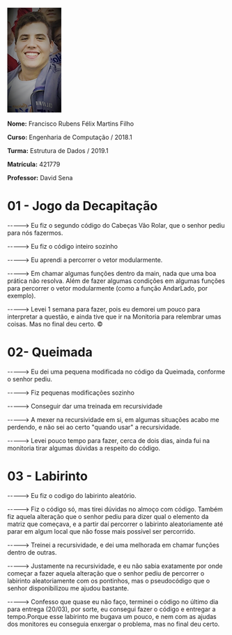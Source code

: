 ![](eu_Easy-Resize.com.jpg)

**Nome:** Francisco Rubens Félix Martins Filho

**Curso:** Engenharia de Computação / 2018.1  

**Turma:** Estrutura de Dados / 2019.1 

**Matrícula:** 421779

**Professor:** David Sena 

# 01 - Jogo da Decapitação
-----> 	Eu fiz o segundo código do Cabeças Vão Rolar, que o senhor pediu para nós fazermos.

----->	Eu fiz o código inteiro sozinho

-----> 	Eu aprendi a percorrer o vetor modularmente.

-----> 	Em chamar algumas funções dentro da main, nada que uma boa prática não resolva. Além de fazer algumas
condições em algumas funções para percorrer o vetor modularmente (como a função AndarLado, por exemplo).

-----> 	Levei 1 semana para fazer, pois eu demorei um pouco para interpretar a questão, e ainda tive que ir na Monitoria
para relembrar umas coisas. Mas no final deu certo.
©

# 02- Queimada
-----> Eu dei uma pequena modificada no código da Queimada, conforme o senhor pediu.

-----> Fiz pequenas modificações sozinho

-----> Conseguir dar uma treinada em recursividade

-----> A mexer na recursividade em si, em algumas situações acabo me perdendo, e não sei ao certo
"quando usar" a recursividade.

-----> Levei pouco tempo para fazer, cerca de dois dias, ainda fui na monitoria tirar algumas dúvidas a respeito do código.

# 03 - Labirinto
-----> Eu fiz o codigo do labirinto aleatório.

-----> Fiz o código só, mas tirei dúvidas no almoço com código. Também fiz aquela alteração que o senhor pediu para dizer qual o elemento da matriz que começava, e a partir daí percorrer o labirinto aleatoriamente até parar em algum local que não fosse mais possível ser percorrido.

-----> Treinei a recursividade, e dei uma melhorada em chamar funções dentro de outras.

-----> Justamente na recursividade, e eu não sabia exatamente por onde começar a fazer aquela alteração que o senhor pediu de percorrer o labirinto aleatoriamente com os pontinhos, mas o pseudocódigo que o senhor disponibilizou me ajudou bastante.

-----> Confesso que quase eu não faço, terminei o código no último dia para entrega (20/03), por sorte, eu consegui fazer o código e entregar a tempo.Porque esse labirinto me bugava um pouco, e nem com as ajudas dos monitores eu conseguia enxergar o problema, mas no final deu certo.

